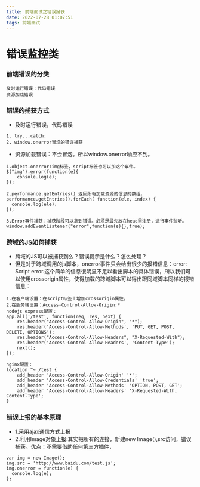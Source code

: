 ```yaml
---
title: 前端面试之错误捕获
date: 2022-07-28 01:07:51
tags: 前端面试
---
```

# 错误监控类

### 前端错误的分类
```
及时运行错误：代码错误
资源加载错误
```

### 错误的捕获方式
* 及时运行错误，代码错误
```
1. try...catch:
2. window.onerror冒泡的错误捕获
```

* 资源加载错误：不会冒泡。所以window.onerror响应不到。
```
1.object.onerror:img标签，script标签也可以加这个事件。
$("img").error(function(e){
    console.log(e);
});

2.performance.getEntries() 返回所有加载资源的信息的数组。
performance.getEntries().forEach( function(ele, index) {
  console.log(ele);
});

3.Error事件捕获：捕获阶段可以拿到错误。必须是最先放在head里注册，进行事件监听。
window.addEventListener("error",function(e){},true);
```

### 跨域的JS如何捕获
* 跨域的JS可以被捕获到么？错误提示是什么？怎么处理？
* 但是对于跨域调用的js脚本，onerror事件只会给出很少的报错信息：error: Script error.这个简单的信息很明显不足以看出脚本的具体错误，所以我们可以使用crossorigin属性，使得加载的跨域脚本可以得出跟同域脚本同样的报错信息：

```
1.在客户端设置：在script标签上增加crossorigin属性。
2.在服务端设置：Access-Control-Allow-Origin:*
nodejs express配置：
app.all('/test', function(req, res, next) {
    res.header("Access-Control-Allow-Origin", "*");
    res.header('Access-Control-Allow-Methods', 'PUT, GET, POST, DELETE, OPTIONS');
    res.header("Access-Control-Allow-Headers", "X-Requested-With");
    res.header('Access-Control-Allow-Headers', 'Content-Type');
    next();
});

nginx配置：
location ^~ /test {
    add_header 'Access-Control-Allow-Origin' '*';
    add_header 'Access-Control-Allow-Credentials' 'true';
    add_header 'Access-Control-Allow-Methods' 'OPTION, POST, GET';
    add_header 'Access-Control-Allow-Headers' 'X-Requested-With, Content-Type';
}
```

### 错误上报的基本原理

* 1.采用ajax通信方式上报
* 2.利用Image对象上报:其实把所有的连接，新建new Image(),src访问，错误捕获。优点：不需要借助任何第三方插件，
```
var img = new Image();
img.src = 'http://www.baidu.com/test.js';
img.onerror = function(e) {
  console.log(e);
};
```

